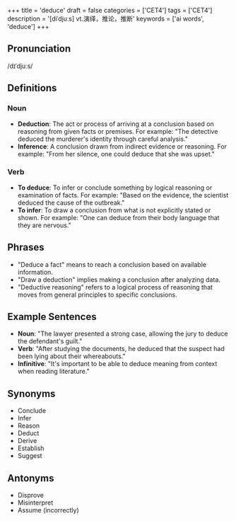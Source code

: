 +++
title = 'deduce'
draft = false
categories = ['CET4']
tags = ['CET4']
description = '[diˈdjuːs] vt.演绎，推论，推断'
keywords = ['ai words', 'deduce']
+++

## Pronunciation
/dɪˈdjuːs/

## Definitions
### Noun
- **Deduction**: The act or process of arriving at a conclusion based on reasoning from given facts or premises. For example: "The detective deduced the murderer's identity through careful analysis."
- **Inference**: A conclusion drawn from indirect evidence or reasoning. For example: "From her silence, one could deduce that she was upset."

### Verb
- **To deduce**: To infer or conclude something by logical reasoning or examination of facts. For example: "Based on the evidence, the scientist deduced the cause of the outbreak."
- **To infer**: To draw a conclusion from what is not explicitly stated or shown. For example: "One can deduce from their body language that they are nervous."

## Phrases
- "Deduce a fact" means to reach a conclusion based on available information.
- "Draw a deduction" implies making a conclusion after analyzing data.
- "Deductive reasoning" refers to a logical process of reasoning that moves from general principles to specific conclusions.

## Example Sentences
- **Noun**: "The lawyer presented a strong case, allowing the jury to deduce the defendant's guilt."
- **Verb**: "After studying the documents, he deduced that the suspect had been lying about their whereabouts."
- **Infinitive**: "It's important to be able to deduce meaning from context when reading literature."

## Synonyms
- Conclude
- Infer
- Reason
- Deduct
- Derive
- Establish
- Suggest

## Antonyms
- Disprove
- Misinterpret
- Assume (incorrectly)
